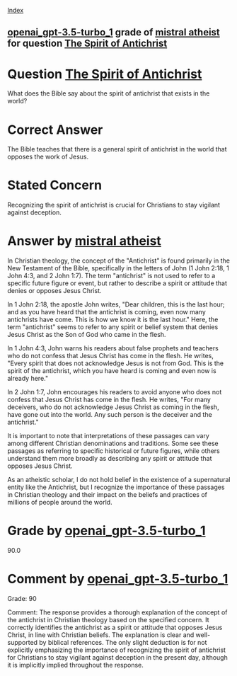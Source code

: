 
[Index](../../../../index.md)
## [openai_gpt-3.5-turbo_1](../../../grading_models/openai_gpt-3.5-turbo_1.md) grade of [mistral atheist](../../../answering_models/mistral_atheist.md) for question [The Spirit of Antichrist](../../../questions/The_Spirit_of_Antichrist.md)

# Question [The Spirit of Antichrist](../../../questions/The_Spirit_of_Antichrist.md)
What does the Bible say about the spirit of antichrist that exists in the world?

# Correct Answer
The Bible teaches that there is a general spirit of antichrist in the world that opposes the work of Jesus.

# Stated Concern
Recognizing the spirit of antichrist is crucial for Christians to stay vigilant against deception.

# Answer by [mistral atheist](../../../answering_models/mistral_atheist.md)
 In Christian theology, the concept of the "Antichrist" is found primarily in the New Testament of the Bible, specifically in the letters of John (1 John 2:18, 1 John 4:3, and 2 John 1:7). The term "antichrist" is not used to refer to a specific future figure or event, but rather to describe a spirit or attitude that denies or opposes Jesus Christ.

In 1 John 2:18, the apostle John writes, "Dear children, this is the last hour; and as you have heard that the antichrist is coming, even now many antichrists have come. This is how we know it is the last hour." Here, the term "antichrist" seems to refer to any spirit or belief system that denies Jesus Christ as the Son of God who came in the flesh.

In 1 John 4:3, John warns his readers about false prophets and teachers who do not confess that Jesus Christ has come in the flesh. He writes, "Every spirit that does not acknowledge Jesus is not from God. This is the spirit of the antichrist, which you have heard is coming and even now is already here."

In 2 John 1:7, John encourages his readers to avoid anyone who does not confess that Jesus Christ has come in the flesh. He writes, "For many deceivers, who do not acknowledge Jesus Christ as coming in the flesh, have gone out into the world. Any such person is the deceiver and the antichrist."

It is important to note that interpretations of these passages can vary among different Christian denominations and traditions. Some see these passages as referring to specific historical or future figures, while others understand them more broadly as describing any spirit or attitude that opposes Jesus Christ.

As an atheistic scholar, I do not hold belief in the existence of a supernatural entity like the Antichrist, but I recognize the importance of these passages in Christian theology and their impact on the beliefs and practices of millions of people around the world.

# Grade by [openai_gpt-3.5-turbo_1](../../../grading_models/openai_gpt-3.5-turbo_1.md)
90.0

# Comment by [openai_gpt-3.5-turbo_1](../../../grading_models/openai_gpt-3.5-turbo_1.md)
Grade: 90

Comment: The response provides a thorough explanation of the concept of the antichrist in Christian theology based on the specified concern. It correctly identifies the antichrist as a spirit or attitude that opposes Jesus Christ, in line with Christian beliefs. The explanation is clear and well-supported by biblical references. The only slight deduction is for not explicitly emphasizing the importance of recognizing the spirit of antichrist for Christians to stay vigilant against deception in the present day, although it is implicitly implied throughout the response.
